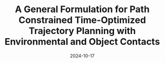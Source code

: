 ---
title: "A General Formulation for Path Constrained Time-Optimized Trajectory Planning with Environmental and Object Contacts"
collection: publications
permalink: /publication/Trajectory_Planning_IROS_2024
# excerpt: 'This paper is about fixing template issue #693.'
date: 2024-10-17
venue: 'IEEE/RSJ International Conference on Intelligent Robots and Systems (IROS)'
paperurl: 'https://arxiv.org/abs/2410.06295'
citation: 'D. Mahalingam, A. Patankar, R. Laha, S. Lakshminarayanan, S. Haddadin and N. Chakraborty. A General Formulation for Path Constrained Time-Optimized Trajectory Planning with Environmental and Object Contacts. <i>IEEE/RSJ International Conference on Intelligent Robots and Systems (IROS)</i>, Abu Dhabi, 2024.'
---